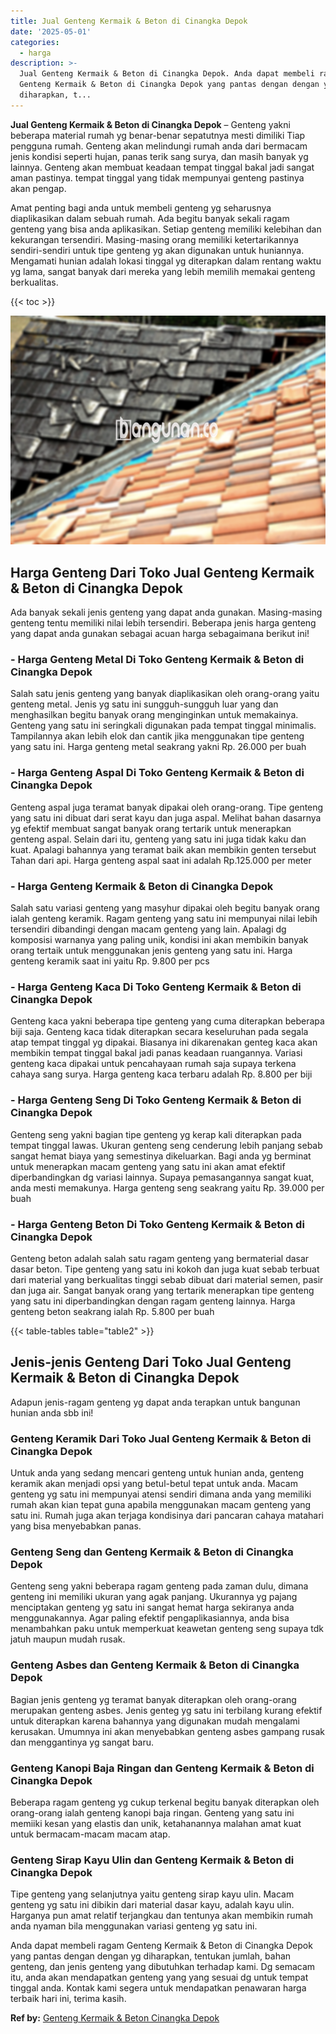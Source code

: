 ```yaml
---
title: Jual Genteng Kermaik & Beton di Cinangka Depok
date: '2025-05-01'
categories:
  - harga
description: >-
  Jual Genteng Kermaik & Beton di Cinangka Depok. Anda dapat membeli ragam
  Genteng Kermaik & Beton di Cinangka Depok yang pantas dengan dengan yg
  diharapkan, t...
---
```


**Jual Genteng Kermaik & Beton di Cinangka Depok** – Genteng yakni beberapa material rumah yg benar-benar sepatutnya mesti dimiliki Tiap pengguna rumah. Genteng akan melindungi rumah anda dari bermacam jenis kondisi seperti hujan, panas terik sang surya, dan masih banyak yg lainnya. Genteng akan membuat keadaan tempat tinggal bakal jadi sangat aman pastinya. tempat tinggal yang tidak mempunyai genteng pastinya akan pengap.

Amat penting bagi anda untuk membeli genteng yg seharusnya diaplikasikan dalam sebuah rumah. Ada begitu banyak sekali ragam genteng yang bisa anda aplikasikan. Setiap genteng memiliki kelebihan dan kekurangan tersendiri. Masing-masing orang memiliki ketertarikannya sendiri-sendiri untuk tipe genteng yg akan digunakan untuk huniannya. Mengamati hunian adalah lokasi tinggal yg diterapkan dalam rentang waktu yg lama, sangat banyak dari mereka yang lebih memilih memakai genteng berkualitas.

{{< toc >}}

![Jual Genteng Kermaik & Beton di Cinangka Depok](/images/genteng-minimalis-murah26.png)

## Harga Genteng Dari Toko Jual Genteng Kermaik & Beton di Cinangka Depok

Ada banyak sekali jenis genteng yang dapat anda gunakan. Masing-masing genteng tentu memiliki nilai lebih tersendiri. Beberapa jenis harga genteng yang dapat anda gunakan sebagai acuan harga sebagaimana berikut ini!

### \- Harga Genteng Metal Di Toko Genteng Kermaik & Beton di Cinangka Depok

Salah satu jenis genteng yang banyak diaplikasikan oleh orang-orang yaitu genteng metal. Jenis yg satu ini sungguh-sungguh luar yang dan menghasilkan begitu banyak orang menginginkan untuk memakainya. Genteng yang satu ini seringkali digunakan pada tempat tinggal minimalis. Tampilannya akan lebih elok dan cantik jika menggunakan tipe genteng yang satu ini. Harga genteng metal seakrang yakni Rp. 26.000 per buah

### \- Harga Genteng Aspal Di Toko Genteng Kermaik & Beton di Cinangka Depok

Genteng aspal juga teramat banyak dipakai oleh orang-orang. Tipe genteng yang satu ini dibuat dari serat kayu dan juga aspal. Melihat bahan dasarnya yg efektif membuat sangat banyak orang tertarik untuk menerapkan genteng aspal. Selain dari itu, genteng yang satu ini juga tidak kaku dan kuat. Apalagi bahannya yang teramat baik akan membikin genten tersebut Tahan dari api. Harga genteng aspal saat ini adalah Rp.125.000 per meter

### \- Harga Genteng Kermaik & Beton di Cinangka Depok

Salah satu variasi genteng yang masyhur dipakai oleh begitu banyak orang ialah genteng keramik. Ragam genteng yang satu ini mempunyai nilai lebih tersendiri dibandingi dengan macam genteng yang lain. Apalagi dg komposisi warnanya yang paling unik, kondisi ini akan membikin banyak orang tertaik untuk menggunakan jenis genteng yang satu ini. Harga genteng keramik saat ini yaitu Rp. 9.800 per pcs

### \- Harga Genteng Kaca Di Toko Genteng Kermaik & Beton di Cinangka Depok

Genteng kaca yakni beberapa tipe genteng yang cuma diterapkan beberapa biji saja. Genteng kaca tidak diterapkan secara keseluruhan pada segala atap tempat tinggal yg dipakai. Biasanya ini dikarenakan genteg kaca akan membikin tempat tinggal bakal jadi panas keadaan ruangannya. Variasi genteng kaca dipakai untuk pencahayaan rumah saja supaya terkena cahaya sang surya. Harga genteng kaca terbaru adalah Rp. 8.800 per biji

### \- Harga Genteng Seng Di Toko Genteng Kermaik & Beton di Cinangka Depok

Genteng seng yakni bagian tipe genteng yg kerap kali diterapkan pada tempat tinggal lawas. Ukuran genteng seng cenderung lebih panjang sebab sangat hemat biaya yang semestinya dikeluarkan. Bagi anda yg berminat untuk menerapkan macam genteng yang satu ini akan amat efektif diperbandingkan dg variasi lainnya. Supaya pemasangannya sangat kuat, anda mesti memakunya. Harga genteng seng seakrang yaitu Rp. 39.000 per buah

### \- Harga Genteng Beton Di Toko Genteng Kermaik & Beton di Cinangka Depok

Genteng beton adalah salah satu ragam genteng yang bermaterial dasar dasar beton. Tipe genteng yang satu ini kokoh dan juga kuat sebab terbuat dari material yang berkualitas tinggi sebab dibuat dari material semen, pasir dan juga air. Sangat banyak orang yang tertarik menerapkan tipe genteng yang satu ini diperbandingkan dengan ragam genteng lainnya. Harga genteng beton seakrang ialah Rp. 5.800 per buah

{{< table-tables table="table2" >}}

## Jenis-jenis Genteng Dari Toko Jual Genteng Kermaik & Beton di Cinangka Depok

Adapun jenis-ragam genteng yg dapat anda terapkan untuk bangunan hunian anda sbb ini!

### Genteng Keramik Dari Toko Jual Genteng Kermaik & Beton di Cinangka Depok

Untuk anda yang sedang mencari genteng untuk hunian anda, genteng keramik akan menjadi opsi yang betul-betul tepat untuk anda. Macam genteng yg satu ini mempunyai atensi sendiri dimana anda yang memiliki rumah akan kian tepat guna apabila menggunakan macam genteng yang satu ini. Rumah juga akan terjaga kondisinya dari pancaran cahaya matahari yang bisa menyebabkan panas.

### Genteng Seng dan Genteng Kermaik & Beton di Cinangka Depok

Genteng seng yakni beberapa ragam genteng pada zaman dulu, dimana genteng ini memiliki ukuran yang agak panjang. Ukurannya yg pajang menciptakan genteng yg satu ini sangat hemat harga sekiranya anda menggunakannya. Agar paling efektif pengaplikasiannya, anda bisa menambahkan paku untuk memperkuat keawetan genteng seng supaya tdk jatuh maupun mudah rusak.

### Genteng Asbes dan Genteng Kermaik & Beton di Cinangka Depok

Bagian jenis genteng yg teramat banyak diterapkan oleh orang-orang merupakan genteng asbes. Jenis genteg yg satu ini terbilang kurang efektif untuk diterapkan karena bahannya yang digunakan mudah mengalami kerusakan. Umumnya ini akan menyebabkan genteng asbes gampang rusak dan menggantinya yg sangat baru.

### Genteng Kanopi Baja Ringan dan Genteng Kermaik & Beton di Cinangka Depok

Beberapa ragam genteng yg cukup terkenal begitu banyak diterapkan oleh orang-orang ialah genteng kanopi baja ringan. Genteng yang satu ini memiiki kesan yang elastis dan unik, ketahanannya malahan amat kuat untuk bermacam-macam macam atap.

### Genteng Sirap Kayu Ulin dan Genteng Kermaik & Beton di Cinangka Depok

Tipe genteng yang selanjutnya yaitu genteng sirap kayu ulin. Macam genteng yg satu ini dibikin dari material dasar kayu, adalah kayu ulin. Harganya pun amat relatif terjangkau dan tentunya akan membikin rumah anda nyaman bila menggunakan variasi genteng yg satu ini.

Anda dapat membeli ragam Genteng Kermaik & Beton di Cinangka Depok yang pantas dengan dengan yg diharapkan, tentukan jumlah, bahan genteng, dan jenis genteng yang dibutuhkan terhadap kami. Dg semacam itu, anda akan mendapatkan genteng yang yang sesuai dg untuk tempat tinggal anda. Kontak kami segera untuk mendapatkan penawaran harga terbaik hari ini, terima kasih.

**Ref by:**  [Genteng Kermaik & Beton  Cinangka Depok](https://id.wikipedia.org/wiki/Genteng)
